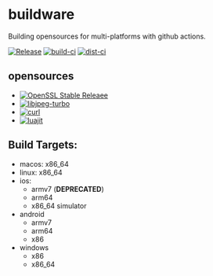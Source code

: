# buildware
Building opensources for multi-platforms with github actions.
  
[![Release](https://img.shields.io/badge/dynamic/json.svg?label=release&url=https%3A%2F%2Fapi.github.com%2Frepos%2Fadxeproject%2Fbuildware%2Freleases%2Flatest&query=%24.name&colorB=blue)](../../releases/latest)
[![build-ci](https://github.com/adxeproject/buildware/actions/workflows/build-ci.yml/badge.svg)](https://github.com/adxeproject/buildware/actions/workflows/build-ci.yml)
[![dist-ci](https://github.com/adxeproject/buildware/actions/workflows/dist-ci.yml/badge.svg)](https://github.com/adxeproject/buildware/actions/workflows/dist-ci.yml)

## opensources
- [![OpenSSL Stable Releaee](https://img.shields.io/badge/openssl-3.0.2-green.svg)](https://github.com/openssl/openssl/releases)
- [![libjpeg-turbo](https://img.shields.io/badge/libjpegturbo-2.1.3-green.svg)](https://github.com/libjpeg-turbo/libjpeg-turbo/releases)
- [![curl](https://img.shields.io/badge/curl-7.82.0-green.svg)](https://github.com/curl/curl/releases)
- [![luajit](https://img.shields.io/badge/luajit-2.1%2d%2dc4fe76d-green.svg)](https://github.com/LuaJIT/LuaJIT/commit/c4fe76d)

## Build Targets:
- macos: x86_64
- linux: x86_64
- ios:
  - armv7 (**DEPRECATED**)
  - arm64
  - x86_64 simulator
- android
  - armv7
  - arm64
  - x86
- windows
  - x86
  - x86_64
